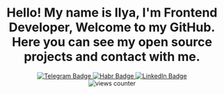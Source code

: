 <h1 align="center">Hello! My name is Ilya, I'm Frontend Developer, Welcome to my GitHub. Here you can see my open source projects and contact with me.</h1>

<div id="badges" align="center">
  <a href="https://t.me/moartyler">
    <img src="https://img.shields.io/badge/Telegram-blue?style=for-the-badge&logo=telegram&logoColor=white" alt="Telegram Badge"/>
  </a>
  <a href="https://career.habr.com/benyakrik">
    <img src="https://img.shields.io/badge/habr%20career-aliceblue?style=for-the-badge&logo=habr&logoColor=blue" alt="Habr Badge"/>
  </a>
  <a href="https://www.linkedin.com/in/ilya-ovechkin-928095237">
    <img src="https://img.shields.io/badge/LinkedIn-blue?style=for-the-badge&logo=linkedin&logoColor=white" alt="LinkedIn Badge"/>
  </a>
</div>
<div align="center">
  <img src="https://komarev.com/ghpvc/?username=Benya-Krik&style=flat-square&color=blue" alt="views counter"/>
</div>

<!--
**Benya-Krik/Benya-Krik** is a ✨ _special_ ✨ repository because its `README.md` (this file) appears on your GitHub profile.

Here are some ideas to get you started:

- 🔭 I’m currently working on ...
- 🌱 I’m currently learning ...
- 👯 I’m looking to collaborate on ...
- 🤔 I’m looking for help with ...
- 💬 Ask me about ...
- 📫 How to reach me: ...
- 😄 Pronouns: ...
- ⚡ Fun fact: ...
-->
